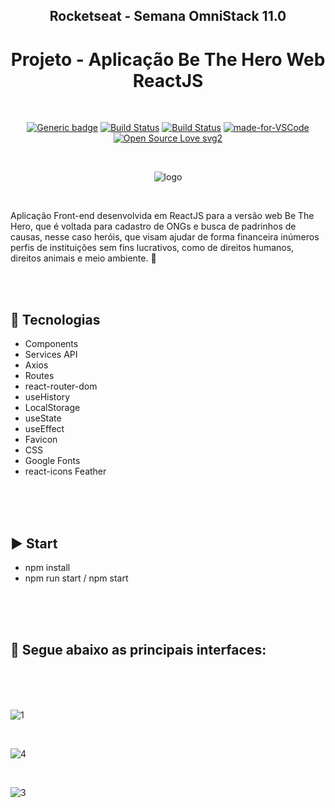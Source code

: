 <div align="center">

## Rocketseat - Semana OmniStack 11.0
# Projeto - Aplicação Be The Hero Web ReactJS

</div>

<br>

<div align="center">

[![Generic badge](https://img.shields.io/badge/Made%20by-Renan%20Borba-purple.svg)](https://shields.io/) [![Build Status](https://img.shields.io/github/stars/RenanBorba/be-the-hero.svg)](https://github.com/RenanBorba/be-the-hero) [![Build Status](https://img.shields.io/github/forks/RenanBorba/be-the-hero.svg)](https://github.com/RenanBorba/be-the-hero) [![made-for-VSCode](https://img.shields.io/badge/Made%20for-VSCode-1f425f.svg)](https://code.visualstudio.com/) [![Open Source Love svg2](https://badges.frapsoft.com/os/v2/open-source.svg?v=103)](https://github.com/ellerbrock/open-source-badges/)

</div>

<br>

<div align="center">

![logo](https://user-images.githubusercontent.com/48495838/80030077-19d0fa00-84be-11ea-8134-79c40d91f883.png)

</div>

<br>

Aplicação Front-end desenvolvida em ReactJS para a versão web Be The Hero, que é voltada para cadastro de ONGs e busca de padrinhos de causas, nesse caso heróis, que visam ajudar de forma financeira inúmeros perfis de instituições sem fins lucrativos, como de direitos humanos, direitos animais e meio ambiente. 🦸

<br><br>

## :rocket: Tecnologias
<ul>
  <li>Components</li>
  <li>Services API</li>
  <li>Axios</li>
  <li>Routes</li>
  <li>react-router-dom</li>
  <li>useHistory</li>
  <li>LocalStorage</li>
  <li>useState</li>
  <li>useEffect</li>
  <li>Favicon</li>
  <li>CSS</li>
  <li>Google Fonts</li>
  <li>react-icons Feather</li>
</ul>

<br><br><br>

## :arrow_forward: Start
<ul>
  <li>npm install</li>
  <li>npm run start / npm start</li>
</ul>

<br><br><br>

## :mega: Segue abaixo as principais interfaces:

<br><br><br>

![1](https://user-images.githubusercontent.com/48495838/78059881-061ff100-7361-11ea-93e4-632935f70319.JPG)

<br>

![4](https://user-images.githubusercontent.com/48495838/78059886-07e9b480-7361-11ea-87cc-6405eb8ef86f.JPG)

<br>

![3](https://user-images.githubusercontent.com/48495838/78059882-07511e00-7361-11ea-898a-15358a6661b0.JPG)
